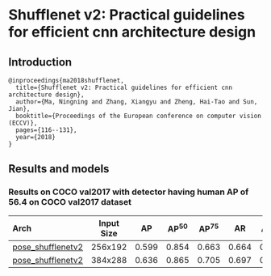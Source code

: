 # Shufflenet v2: Practical guidelines for efficient cnn architecture design

## Introduction
```
@inproceedings{ma2018shufflenet,
  title={Shufflenet v2: Practical guidelines for efficient cnn architecture design},
  author={Ma, Ningning and Zhang, Xiangyu and Zheng, Hai-Tao and Sun, Jian},
  booktitle={Proceedings of the European conference on computer vision (ECCV)},
  pages={116--131},
  year={2018}
}
```

## Results and models

### Results on COCO val2017 with detector having human AP of 56.4 on COCO val2017 dataset

| Arch  | Input Size | AP | AP<sup>50</sup> | AP<sup>75</sup> | AR | AR<sup>50</sup> | ckpt | log |
| :----------------- | :-----------: | :------: | :------: | :------: | :------: | :------: |:------: |:------: |
| [pose_shufflenetv2](/configs/top_down/shufflenet_v2/coco/shufflenetv2_coco_256x192.py)  | 256x192 | 0.599 | 0.854 | 0.663 | 0.664 | 0.899 | [ckpt](https://openmmlab.oss-accelerate.aliyuncs.com/mmpose/top_down/shufflenetv2/shufflenetv2_coco_256x192-0aba71c7_20200921.pth) | [log](https://openmmlab.oss-accelerate.aliyuncs.com/mmpose/top_down/shufflenetv2/shufflenetv2_coco_256x192_20200921.log.json) |
| [pose_shufflenetv2](/configs/top_down/shufflenet_v2/coco/shufflenetv2_coco_384x288.py)  | 384x288 | 0.636 | 0.865 | 0.705 | 0.697 | 0.909 | [ckpt](https://openmmlab.oss-accelerate.aliyuncs.com/mmpose/top_down/shufflenetv2/shufflenetv2_coco_384x288-fb38ac3a_20200921.pth) | [log](https://openmmlab.oss-accelerate.aliyuncs.com/mmpose/top_down/shufflenetv2/shufflenetv2_coco_384x288_20200921.log.json) |
